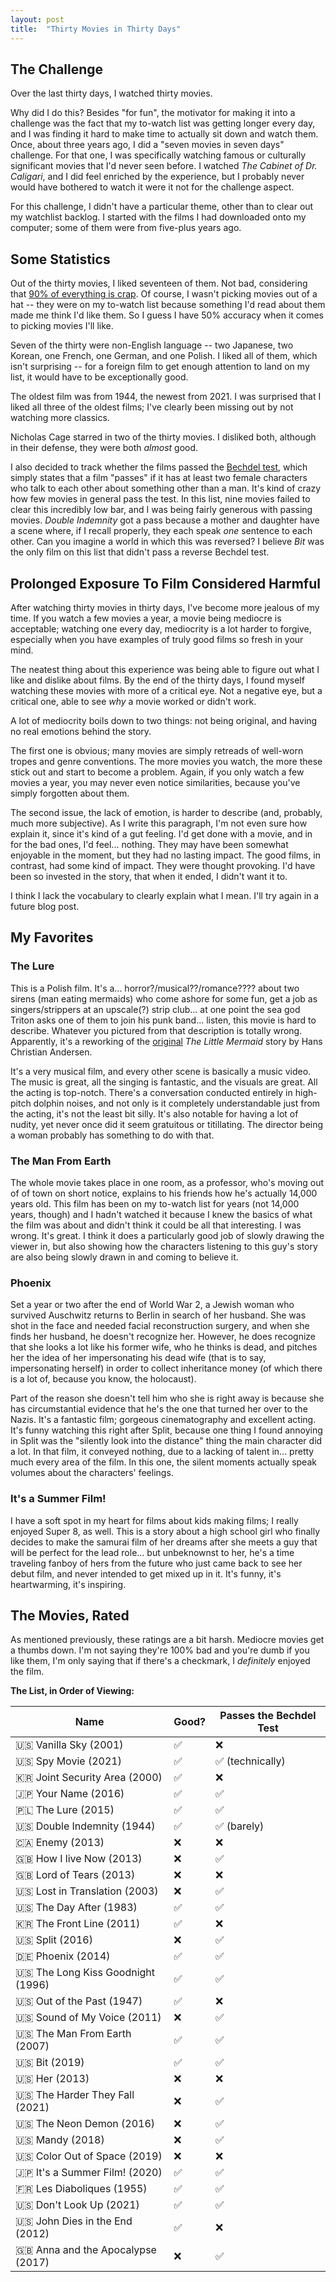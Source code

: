 ```yaml
---
layout: post
title:  "Thirty Movies in Thirty Days"
---
```


## The Challenge

Over the last thirty days, I watched thirty movies.

Why did I do this? Besides "for fun", the motivator for making it into a challenge was the fact that my to-watch list was getting longer every day, and I was finding it hard to make time to actually sit down and watch them. Once, about three years ago, I did a "seven movies in seven days" challenge. For that one, I was specifically watching famous or culturally significant movies that I'd never seen before. I watched *The Cabinet of Dr. Caligari*, and I did feel enriched by the experience, but I probably never would have bothered to watch it were it not for the challenge aspect.

For this challenge, I didn't have a particular theme, other than to clear out my watchlist backlog. I started with the films I had downloaded onto my computer; some of them were from five-plus years ago.

## Some Statistics

Out of the thirty movies, I liked seventeen of them. Not bad, considering that [90% of everything is crap][sturgeons_law]. Of course, I wasn't picking movies out of a hat -- they were on my to-watch list because something I'd read about them made me think I'd like them. So I guess I have 50% accuracy when it comes to picking movies I'll like.

Seven of the thirty were non-English language -- two Japanese, two Korean, one French, one German, and one Polish. I liked all of them, which isn't surprising -- for a foreign film to get enough attention to land on my list, it would have to be exceptionally good.

The oldest film was from 1944, the newest from 2021. I was surprised that I liked all three of the oldest films; I've clearly been missing out by not watching more classics.

Nicholas Cage starred in two of the thirty movies. I disliked both, although in their defense, they were both *almost* good.

I also decided to track whether the films passed the [Bechdel test][bechdel], which simply states that a film "passes" if it has at least two female characters who talk to each other about something other than a man. It's kind of crazy how few movies in general pass the test. In this list, nine movies failed to clear this incredibly low bar, and I was being fairly generous with passing movies. *Double Indemnity* got a pass because a mother and daughter have a scene where, if I recall properly, they each speak *one* sentence to each other. Can you imagine a world in which this was reversed? I believe *Bit* was the only film on this list that didn't pass a reverse Bechdel test. 

[sturgeons_law]: https://en.wikipedia.org/wiki/Sturgeon%27s_law
[bechdel]: https://en.wikipedia.org/wiki/Bechdel_test

## Prolonged Exposure To Film Considered Harmful

After watching thirty movies in thirty days, I've become more jealous of my time. If you watch a few movies a year, a movie being mediocre is acceptable; watching one every day, mediocrity is a lot harder to forgive, especially when you have examples of truly good films so fresh in your mind.

The neatest thing about this experience was being able to figure out what I like and dislike about films. By the end of the thirty days, I found myself watching these movies with more of a critical eye. Not a negative eye, but a critical one, able to see *why* a movie worked or didn't work.

A lot of mediocrity boils down to two things: not being original, and having no real emotions behind the story.

The first one is obvious; many movies are simply retreads of well-worn tropes and genre conventions. The more movies you watch, the more these stick out and start to become a problem. Again, if you only watch a few movies a year, you may never even notice similarities, because you've simply forgotten about them.

The second issue, the lack of emotion, is harder to describe (and, probably, much more subjective). As I write this paragraph, I'm not even sure how explain it, since it's kind of a gut feeling. I'd get done with a movie, and in for the bad ones, I'd feel... nothing. They may have been somewhat enjoyable in the moment, but they had no lasting impact. The good films, in contrast, had some kind of impact. They were thought provoking. I'd have been so invested in the story, that when it ended, I didn't want it to.

I think I lack the vocabulary to clearly explain what I mean. I'll try again in a future blog post.  

## My Favorites

### The Lure

This is a Polish film. It's a... horror?/musical??/romance???? about two sirens (man eating mermaids) who come ashore for some fun, get a job as singers/strippers at an upscale(?) strip club... at one point the sea god Triton asks one of them to join his punk band... listen, this movie is hard to describe. Whatever you pictured from that description is totally wrong. Apparently, it's a reworking of the [original][story] *The Little Mermaid* story by Hans Christian Andersen.

[story]:https://en.wikipedia.org/wiki/The_Little_Mermaid

It's a very musical film, and every other scene is basically a music video. The music is great, all the singing is fantastic, and the visuals are great. All the acting is top-notch. There's a conversation conducted entirely in high-pitch dolphin noises, and not only is it completely understandable just from the acting, it's not the least bit silly. It's also notable for having a lot of nudity, yet never once did it seem gratuitous or titillating. The director being a woman probably has something to do with that.

### The Man From Earth

The whole movie takes place in one room, as a professor, who's moving out of of town on short notice, explains to his friends how he's actually 14,000 years old. This film has been on my to-watch list for years (not 14,000 years, though) and I hadn't watched it because I knew the basics of what the film was about and didn't think it could be all that interesting. I was wrong. It's great. I think it does a particularly good job of slowly drawing the viewer in, but also showing how the characters listening to this guy's story are also being slowly drawn in and coming to believe it.

### Phoenix

Set a year or two after the end of World War 2, a Jewish woman who survived Auschwitz returns to Berlin in search of her husband. She was shot in the face and needed facial reconstruction surgery, and when she finds her husband, he doesn't recognize her. However, he does recognize that she looks a lot like his former wife, who he thinks is dead, and pitches her the idea of her impersonating his dead wife (that is to say, impersonating herself) in order to collect inheritance money (of which there is a lot of, because you know, the holocaust). 

Part of the reason she doesn't tell him who she is right away is because she has circumstantial evidence that he's the one that turned her over to the Nazis. It's a fantastic film; gorgeous cinematography and excellent acting. It's funny watching this right after Split, because one thing I found annoying in Split was the "silently look into the distance" thing the main character did a lot. In that film, it conveyed nothing, due to a lacking of talent in... pretty much every area of the film. In this one, the silent moments actually speak volumes about the characters' feelings.

### It's a Summer Film!

I have a soft spot in my heart for films about kids making films; I really enjoyed Super 8, as well. This is a story about a high school girl who finally decides to make the samurai film of her dreams after she meets a guy that will be perfect for the lead role... but unbeknownst to her, he's a time traveling fanboy of hers from the future who just came back to see her debut film, and never intended to get mixed up in it. It's funny, it's heartwarming, it's inspiring.

## The Movies, Rated

As mentioned previously, these ratings are a bit harsh. Mediocre movies get a thumbs down. I'm not saying they're 100% bad and you're dumb if you like them, I'm only saying that if there's a checkmark, I *definitely* enjoyed the film.


**The List, in Order of Viewing:**

| Name                                | Good? | Passes the Bechdel Test |
| ----------------------------------- | ----- | ----------------------- |
| :us: Vanilla Sky (2001)             | ✅     | ❌                       |
| :us: Spy Movie (2021)               | ✅     | ✅ (technically)         |
| :kr: Joint Security Area (2000)     | ✅     | ❌                       |
| :jp: Your Name (2016)               | ✅     | ✅                       |
| :poland: The Lure (2015)            | ✅     | ✅                       |
| :us: Double Indemnity (1944)        | ✅     | ✅ (barely)              |
| :canada: Enemy (2013)               | ❌     | ❌                       |
| :uk: How I live Now (2013)          | ❌     | ✅                       |
| :gb: Lord of Tears (2013)           | ❌     | ❌                       |
| :us: Lost in Translation (2003)     | ❌     | ✅                       |
| :us: The Day After (1983)           | ✅     | ✅                       |
| :kr: The Front Line (2011)          | ✅     | ❌                       |
| :us: Split (2016)                   | ❌     | ✅                       |
| :de: Phoenix (2014)                 | ✅     | ✅                       |
| :us: The Long Kiss Goodnight (1996) | ✅     | ✅                       |
| :us: Out of the Past (1947)         | ✅     | ❌                       |
| :us: Sound of My Voice (2011)       | ❌     | ✅                       |
| :us: The Man From Earth (2007)      | ✅     | ✅                       |
| :us: Bit (2019)                     | ✅     | ✅                       |
| :us: Her (2013)                     | ❌     | ❌                       |
| :us: The Harder They Fall (2021)    | ❌     | ✅                       |
| :us: The Neon Demon (2016)          | ❌     | ✅                       |
| :us: Mandy (2018)                   | ❌     | ✅                       |
| :us: Color Out of Space (2019)      | ❌     | ❌                       |
| :jp: It's a Summer Film! (2020)     | ✅     | ✅                       |
| :fr: Les Diaboliques (1955)         | ✅     | ✅                       |
| :us: Don't Look Up (2021)           | ✅     | ✅                       |
| :us: John Dies in the End (2012)    | ✅     | ❌                       |
| :uk: Anna and the Apocalypse (2017) | ❌     | ✅                       |